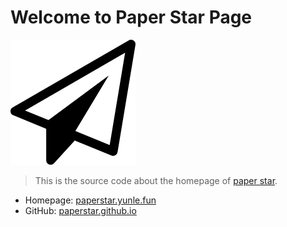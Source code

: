 # Welcome to Paper Star Page

![paper-plane](paper-plane-o.png)

> This is the source code about the homepage of [paper star](https://github.com/YunYouJun/paper-star).

- Homepage: [paperstar.yunle.fun](https://paperstar.yunle.fun)
- GitHub: [paperstar.github.io](https://github.com/PaperStar/paperstar.github.io)